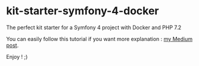 # kit-starter-symfony-4-docker
The perfect kit starter for a Symfony 4 project with Docker and PHP 7.2

You can easily follow this tutorial if you want more explanation : [my Medium post](https://medium.com/@romaricp/the-perfect-kit-starter-for-a-symfony-4-project-with-docker-and-php-7-2-fda447b6bca1).

Enjoy ! ;) 
  